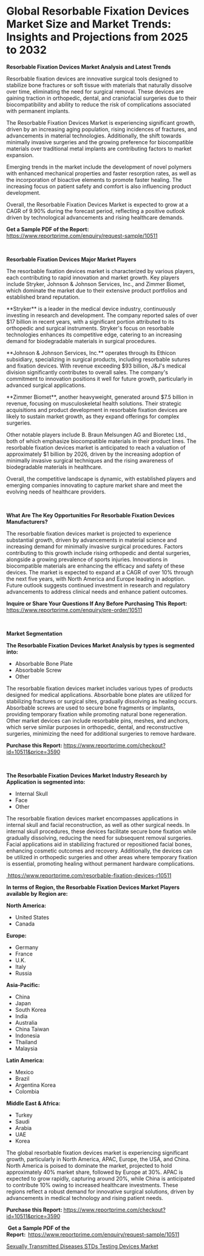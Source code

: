 <p><h1>Global Resorbable Fixation Devices Market Size and Market Trends: Insights and Projections from 2025 to 2032</h1></p><p><strong>Resorbable Fixation Devices Market Analysis and Latest Trends</strong></p>
<p><p>Resorbable fixation devices are innovative surgical tools designed to stabilize bone fractures or soft tissue with materials that naturally dissolve over time, eliminating the need for surgical removal. These devices are gaining traction in orthopedic, dental, and craniofacial surgeries due to their biocompatibility and ability to reduce the risk of complications associated with permanent implants.</p><p>The Resorbable Fixation Devices Market is experiencing significant growth, driven by an increasing aging population, rising incidences of fractures, and advancements in material technologies. Additionally, the shift towards minimally invasive surgeries and the growing preference for biocompatible materials over traditional metal implants are contributing factors to market expansion. </p><p>Emerging trends in the market include the development of novel polymers with enhanced mechanical properties and faster resorption rates, as well as the incorporation of bioactive elements to promote faster healing. The increasing focus on patient safety and comfort is also influencing product development. </p><p>Overall, the Resorbable Fixation Devices Market is expected to grow at a CAGR of 9.90% during the forecast period, reflecting a positive outlook driven by technological advancements and rising healthcare demands.</p></p>
<p><strong>Get a Sample PDF of the Report:&nbsp;</strong> <a href="https://www.reportprime.com/enquiry/request-sample/10511?utm_campaign=3296&utm_medium=2&utm_source=Github&utm_content=ia&utm_term=20032025&utm_id=resorbable-fixation-devices">https://www.reportprime.com/enquiry/request-sample/10511</a></p>
<p>&nbsp;</p>
<p><strong>Resorbable Fixation Devices Major Market Players</strong></p>
<p><p>The resorbable fixation devices market is characterized by various players, each contributing to rapid innovation and market growth. Key players include Stryker, Johnson & Johnson Services, Inc., and Zimmer Biomet, which dominate the market due to their extensive product portfolios and established brand reputation.</p><p>**Stryker** is a leader in the medical device industry, continuously investing in research and development. The company reported sales of over $17 billion in recent years, with a significant portion attributed to its orthopedic and surgical instruments. Stryker's focus on resorbable technologies enhances its competitive edge, catering to an increasing demand for biodegradable materials in surgical procedures.</p><p>**Johnson & Johnson Services, Inc.** operates through its Ethicon subsidiary, specializing in surgical products, including resorbable sutures and fixation devices. With revenue exceeding $93 billion, J&J's medical division significantly contributes to overall sales. The company's commitment to innovation positions it well for future growth, particularly in advanced surgical applications.</p><p>**Zimmer Biomet**, another heavyweight, generated around $7.5 billion in revenue, focusing on musculoskeletal health solutions. Their strategic acquisitions and product development in resorbable fixation devices are likely to sustain market growth, as they expand offerings for complex surgeries.</p><p>Other notable players include B. Braun Melsungen AG and Bioretec Ltd., both of which emphasize biocompatible materials in their product lines. The resorbable fixation devices market is anticipated to reach a valuation of approximately $1 billion by 2026, driven by the increasing adoption of minimally invasive surgical techniques and the rising awareness of biodegradable materials in healthcare.</p><p>Overall, the competitive landscape is dynamic, with established players and emerging companies innovating to capture market share and meet the evolving needs of healthcare providers.</p></p>
<p>&nbsp;</p>
<p><strong>What Are The Key Opportunities For Resorbable Fixation Devices Manufacturers?</strong></p>
<p><p>The resorbable fixation devices market is projected to experience substantial growth, driven by advancements in material science and increasing demand for minimally invasive surgical procedures. Factors contributing to this growth include rising orthopedic and dental surgeries, alongside a growing prevalence of sports injuries. Innovations in biocompatible materials are enhancing the efficacy and safety of these devices. The market is expected to expand at a CAGR of over 10% through the next five years, with North America and Europe leading in adoption. Future outlook suggests continued investment in research and regulatory advancements to address clinical needs and enhance patient outcomes.</p></p>
<p><strong>Inquire or Share Your Questions If Any Before Purchasing This Report:</strong> <a href="https://www.reportprime.com/enquiry/pre-order/10511?utm_campaign=3296&utm_medium=2&utm_source=Github&utm_content=ia&utm_term=20032025&utm_id=resorbable-fixation-devices">https://www.reportprime.com/enquiry/pre-order/10511</a></p>
<p>&nbsp;</p>
<p><strong>Market Segmentation</strong></p>
<p><strong>The Resorbable Fixation Devices Market Analysis by types is segmented into:</strong></p>
<p><ul><li>Absorbable Bone Plate</li><li>Absorbable Screw</li><li>Other</li></ul></p>
<p><p>The resorbable fixation devices market includes various types of products designed for medical applications. Absorbable bone plates are utilized for stabilizing fractures or surgical sites, gradually dissolving as healing occurs. Absorbable screws are used to secure bone fragments or implants, providing temporary fixation while promoting natural bone regeneration. Other market devices can include resorbable pins, meshes, and anchors, which serve similar purposes in orthopedic, dental, and reconstructive surgeries, minimizing the need for additional surgeries to remove hardware.</p></p>
<p><strong>Purchase this Report:&nbsp;</strong><a href="https://www.reportprime.com/checkout?id=10511&price=3590&utm_campaign=3296&utm_medium=2&utm_source=Github&utm_content=ia&utm_term=20032025&utm_id=resorbable-fixation-devices">https://www.reportprime.com/checkout?id=10511&price=3590</a></p>
<p>&nbsp;</p>
<p><strong>The Resorbable Fixation Devices Market Industry Research by Application is segmented into:</strong></p>
<p><ul><li>Internal Skull</li><li>Face</li><li>Other</li></ul></p>
<p><p>The resorbable fixation devices market encompasses applications in internal skull and facial reconstruction, as well as other surgical needs. In internal skull procedures, these devices facilitate secure bone fixation while gradually dissolving, reducing the need for subsequent removal surgeries. Facial applications aid in stabilizing fractured or repositioned facial bones, enhancing cosmetic outcomes and recovery. Additionally, the devices can be utilized in orthopedic surgeries and other areas where temporary fixation is essential, promoting healing without permanent hardware complications.</p></p>
<p><a href="https://www.reportprime.com/resorbable-fixation-devices-r10511?utm_campaign=3296&utm_medium=2&utm_source=Github&utm_content=ia&utm_term=20032025&utm_id=resorbable-fixation-devices">&nbsp;https://www.reportprime.com/resorbable-fixation-devices-r10511</a></p>
<p><strong>In terms of Region, the Resorbable Fixation Devices Market Players available by Region are:</strong></p>
<p>
    <p> <strong> North America: </strong>
        <ul>
            <li>United States</li>
            <li>Canada</li>
        </ul>
        </p> 
    <p> <strong> Europe: </strong>
        <ul>
            <li>Germany</li>
            <li>France</li>
            <li>U.K.</li>
            <li>Italy</li>
            <li>Russia</li>
        </ul>
        </p> 
    <p> <strong> Asia-Pacific: </strong>
        <ul>
            <li>China</li>
            <li>Japan</li>
            <li>South Korea</li>
            <li>India</li>
            <li>Australia</li>
            <li>China Taiwan</li>
            <li>Indonesia</li>
            <li>Thailand</li>
            <li>Malaysia</li>
        </ul>
        </p> 
    <p> <strong> Latin America: </strong>
        <ul>
            <li>Mexico</li>
            <li>Brazil</li>
            <li>Argentina Korea</li>
            <li>Colombia</li>
        </ul>
        </p> 
    <p> <strong> Middle East & Africa: </strong>
        <ul>
            <li>Turkey</li>
            <li>Saudi</li>
            <li>Arabia</li>
            <li>UAE</li>
            <li>Korea</li>
        </ul>
    </p>
    </p>
<p><p>The global resorbable fixation devices market is experiencing significant growth, particularly in North America, APAC, Europe, the USA, and China. North America is poised to dominate the market, projected to hold approximately 40% market share, followed by Europe at 30%. APAC is expected to grow rapidly, capturing around 20%, while China is anticipated to contribute 10% owing to increased healthcare investments. These regions reflect a robust demand for innovative surgical solutions, driven by advancements in medical technology and rising patient needs.</p></p>
<p><strong>Purchase this Report: </strong><a href="https://www.reportprime.com/checkout?id=10511&price=3590&utm_campaign=3296&utm_medium=2&utm_source=Github&utm_content=ia&utm_term=20032025&utm_id=resorbable-fixation-devices">https://www.reportprime.com/checkout?id=10511&price=3590</a></p>
<p>&nbsp;<strong>Get a Sample PDF of the Report:&nbsp;&nbsp;</strong><a href="https://www.reportprime.com/enquiry/request-sample/10511?utm_campaign=3296&utm_medium=2&utm_source=Github&utm_content=ia&utm_term=20032025&utm_id=resorbable-fixation-devices">https://www.reportprime.com/enquiry/request-sample/10511</a></p>
<p><strong></strong></p>
<p><p><a href="https://github.com/alejnaouare/Market-Research-Report-List-1/blob/main/sexually-transmitted-diseases-stds-testing-devices-market.md?utm_campaign=3296&utm_medium=2&utm_source=Github&utm_content=ia&utm_term=20032025&utm_id=resorbable-fixation-devices">Sexually Transmitted Diseases STDs Testing Devices Market</a></p></p>